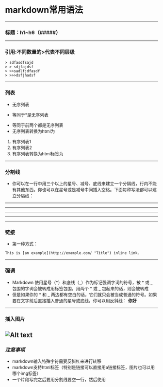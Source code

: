 # markdown常用语法
---
### 标题：h1~h6（#####）
---
### 引用:不同数量的>代表不同层级   
	> sdfasdfsajd
	> > sdjfajdsf
	> >>sadlfjdfasdf
	> >>>dsfjhadsf   
	
---   
### 列表   
* 无序列表
+ 等同于*是无序列表
- 等同于前两个都是无序列表
- 无序列表转换为html为
1. 有序列表1
2. 有序列表2
3. 有序列表转换为html标签为

---
### 分割线
* 你可以在一行中用三个以上的星号、减号、底线来建立一个分隔线，行内不能有其他东西。你也可以在星号或是减号中间插入空格。下面每种写法都可以建立分隔线：
* * *
***
*******
- - -
----------------
### 链接
* 第一种方式：
```
This is [an example](http://example.com/ "Title") inline link.
```
---
### 强调
* Markdown 使用星号（\*）和底线（\_）作为标记强调字词的符号，被 * 或 _ 包围的字词会被转成用标签包围，用两个 * 或 _ 包起来的话，则会被转成 
* 但是如果你的 \* 和 \_ 两边都有空白的话，它们就只会被当成普通的符号。如果要在文字前后直接插入普通的星号或底线，你可以用反斜线：	**你好**

---
### 插入图片
![Alt text](http://hnc-hb-pre.oss.cn-north-1.jcloudcs.com/6154978d-fb6c-486d-b003-2092df844aa0.jpg "[Alt text](http://hnc-hb-pre.oss.cn-north-1.jcloudcs.com/6154978d-fb6c-486d-b003-2092df844aa0.jpg")
---
### ***注意事项***
* markdown输入特殊字符需要反斜杠来进行转移
* markdown支持html标签（特别是链接可以直接用a链接标签，图片也可以用哪个img标签）
* 一个片段写完之后要用分割线要空一行，然后使用

